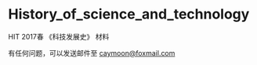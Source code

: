 
# History_of_science_and_technology

HIT 2017春 《科技发展史》 材料

有任何问题，可以发送邮件至
                      caymoon@foxmail.com
                      
                      
